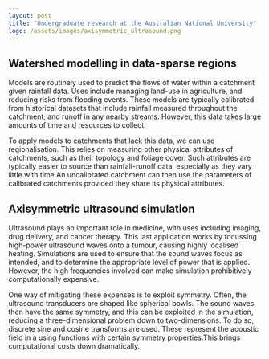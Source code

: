 ```yaml
---
layout: post
title: "Undergraduate research at the Australian National University"
logo: /assets/images/axisymmetric_ultrasound.png
---
```


## Watershed modelling in data-sparse regions

Models are routinely used to predict the flows of water within a catchment given rainfall data. Uses include managing land-use in agriculture, and reducing risks from flooding events. These models are typically calibrated from historical datasets that include rainfall measured throughout the catchment, and runoff in any nearby streams. However, this data takes large amounts of time and resources to collect.

To apply models to catchments that lack this data, we can use regionalisation. This relies on measuring other physical attributes of catchments, such as their topology and foliage cover. Such attributes are typically easier to source than rainfall-runoff data, especially as they vary little with time.An uncalibrated catchment can then use the parameters of calibrated catchments provided they share its physical attributes.

## Axisymmetric ultrasound simulation

Ultrasound plays an important role in medicine, with uses including imaging, drug delivery, and cancer therapy. This last application works by focussing high-power ultrasound waves onto a tumour, causing highly localised heating. Simulations are used to ensure that the sound waves focus as intended, and to determine the appropriate level of power that is applied. However, the high frequencies involved can make simulation prohibitively computationally expensive.

One way of mitigating these expenses is to exploit symmetry. Often, the ultrasound transducers are shaped like spherical bowls. The sound waves then have the same symmetry, and this can be exploited in the simulation, reducing a three-dimensional problem down to two-dimensions. To do so, discrete sine and cosine transforms are used. These represent the acoustic field in a using functions with certain symmetry properties.This brings computational costs down dramatically.
